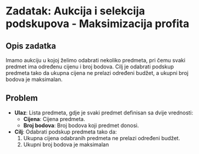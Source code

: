 # Zadatak: Aukcija i selekcija podskupova - Maksimizacija profita

## Opis zadatka

Imamo aukciju u kojoj želimo odabrati nekoliko predmeta, pri čemu svaki predmet ima određenu cijenu i broj bodova. Cilj je odabrati podskup predmeta tako da ukupna cijena ne prelazi određeni budžet, a ukupni broj bodova je maksimalan.

## Problem
- **Ulaz**: Lista predmeta, gdje je svaki predmet definisan sa dvije vrednosti:
  - **Cijena**: Cijena predmeta.
  - **Broj bodova**: Broj bodova koji predmet donosi.
- **Cilj**: Odabrati podskup predmeta tako da:
  1. Ukupna cijena odabranih predmeta ne prelazi određeni budžet.
  2. Ukupni broj bodova je maksimalan
